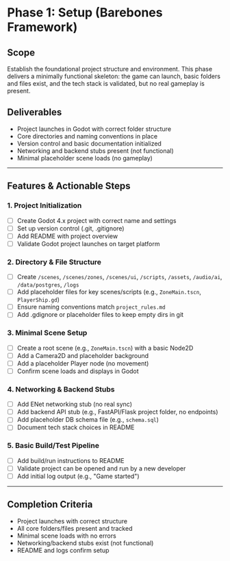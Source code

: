 # Phase 1: Setup (Barebones Framework)

## Scope
Establish the foundational project structure and environment. This phase delivers a minimally functional skeleton: the game can launch, basic folders and files exist, and the tech stack is validated, but no real gameplay is present.

## Deliverables
- Project launches in Godot with correct folder structure
- Core directories and naming conventions in place
- Version control and basic documentation initialized
- Networking and backend stubs present (not functional)
- Minimal placeholder scene loads (no gameplay)

---

## Features & Actionable Steps

### 1. Project Initialization
- [ ] Create Godot 4.x project with correct name and settings
- [ ] Set up version control (.git, .gitignore)
- [ ] Add README with project overview
- [ ] Validate Godot project launches on target platform

### 2. Directory & File Structure
- [ ] Create `/scenes`, `/scenes/zones`, `/scenes/ui`, `/scripts`, `/assets`, `/audio/ai`, `/data/postgres`, `/logs`
- [ ] Add placeholder files for key scenes/scripts (e.g., `ZoneMain.tscn`, `PlayerShip.gd`)
- [ ] Ensure naming conventions match `project_rules.md`
- [ ] Add .gdignore or placeholder files to keep empty dirs in git

### 3. Minimal Scene Setup
- [ ] Create a root scene (e.g., `ZoneMain.tscn`) with a basic Node2D
- [ ] Add a Camera2D and placeholder background
- [ ] Add a placeholder Player node (no movement)
- [ ] Confirm scene loads and displays in Godot

### 4. Networking & Backend Stubs
- [ ] Add ENet networking stub (no real sync)
- [ ] Add backend API stub (e.g., FastAPI/Flask project folder, no endpoints)
- [ ] Add placeholder DB schema file (e.g., `schema.sql`)
- [ ] Document tech stack choices in README

### 5. Basic Build/Test Pipeline
- [ ] Add build/run instructions to README
- [ ] Validate project can be opened and run by a new developer
- [ ] Add initial log output (e.g., "Game started")

---

## Completion Criteria
- Project launches with correct structure
- All core folders/files present and tracked
- Minimal scene loads with no errors
- Networking/backend stubs exist (not functional)
- README and logs confirm setup 